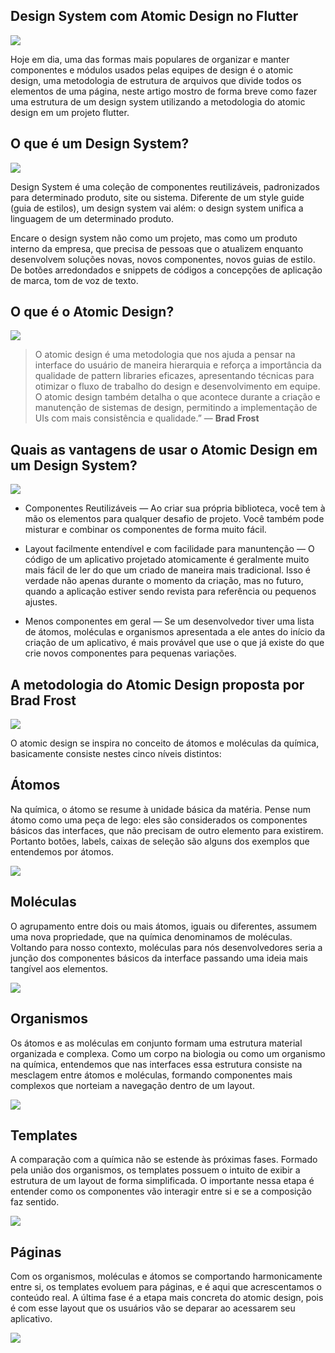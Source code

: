 
## **Design System com Atomic Design no Flutter**

![](https://cdn-images-1.medium.com/max/2000/1*DILXdTuV0VIvaRTNT0hOgA.png)

Hoje em dia, uma das formas mais populares de organizar e manter componentes e módulos usados pelas equipes de design é o atomic design, uma metodologia de estrutura de arquivos que divide todos os elementos de uma página, neste artigo mostro de forma breve como fazer uma estrutura de um design system utilizando a metodologia do atomic design em um projeto flutter.

## O que é um Design System?

![](https://cdn-images-1.medium.com/max/2400/0*Ulv6WrzC80NrSydn)

Design System é uma coleção de componentes reutilizáveis, padronizados para determinado produto, site ou sistema. Diferente de um style guide (guia de estilos), um design system vai além: o design system unifica a linguagem de um determinado produto.

Encare o design system não como um projeto, mas como um produto interno da empresa, que precisa de pessoas que o atualizem enquanto desenvolvem soluções novas, novos componentes, novos guias de estilo. De botões arredondados e snippets de códigos a concepções de aplicação de marca, tom de voz de texto.

## O que é o Atomic Design?

![](https://cdn-images-1.medium.com/max/2400/0*fKAp5Ca1nwMDuH2f.jpg)
>  O atomic design é uma metodologia que nos ajuda a pensar na interface do usuário de maneira hierarquia e reforça a importância da qualidade de pattern libraries eficazes, apresentando técnicas para otimizar o fluxo de trabalho do design e desenvolvimento em equipe. O atomic design também detalha o que acontece durante a criação e manutenção de sistemas de design, permitindo a implementação de UIs com mais consistência e qualidade.” — **Brad Frost**

## Quais as vantagens de usar o Atomic Design em um Design System?

![](https://cdn-images-1.medium.com/max/2000/0*wOqiD_0Lyn5oyXGC)

* Componentes Reutilizáveis — Ao criar sua própria biblioteca, você tem à mão os elementos para qualquer desafio de projeto. Você também pode misturar e combinar os componentes de forma muito fácil.

* Layout facilmente entendível e com facilidade para manuntenção — O código de um aplicativo projetado atomicamente é geralmente muito mais fácil de ler do que um criado de maneira mais tradicional. Isso é verdade não apenas durante o momento da criação, mas no futuro, quando a aplicação estiver sendo revista para referência ou pequenos ajustes.

* Menos componentes em geral — Se um desenvolvedor tiver uma lista de átomos, moléculas e organismos apresentada a ele antes do início da criação de um aplicativo, é mais provável que use o que já existe do que crie novos componentes para pequenas variações.

## A metodologia do Atomic Design proposta por Brad Frost

![](https://cdn-images-1.medium.com/max/2000/1*eZPt94azWW8dWa0gtHA-QQ.png)

O atomic design se inspira no conceito de átomos e moléculas da química, basicamente consiste nestes cinco níveis distintos:

## Átomos

Na química, o átomo se resume à unidade básica da matéria. Pense num átomo como uma peça de lego: eles são considerados os componentes básicos das interfaces, que não precisam de outro elemento para existirem. Portanto botões, labels, caixas de seleção são alguns dos exemplos que entendemos por átomos.

![](https://cdn-images-1.medium.com/max/2000/1*3gl7xaspVntN-f9BttIXVw.png)

## Moléculas

O agrupamento entre dois ou mais átomos, iguais ou diferentes, assumem uma nova propriedade, que na química denominamos de moléculas. Voltando para nosso contexto, moléculas para nós desenvolvedores seria a junção dos componentes básicos da interface passando uma ideia mais tangível aos elementos.

![](https://cdn-images-1.medium.com/max/2000/1*DuruBJPJ-zTizR3C0HhRrQ.png)

## Organismos

Os átomos e as moléculas em conjunto formam uma estrutura material organizada e complexa. Como um corpo na biologia ou como um organismo na química, entendemos que nas interfaces essa estrutura consiste na mesclagem entre átomos e moléculas, formando componentes mais complexos que norteiam a navegação dentro de um layout.

![](https://cdn-images-1.medium.com/max/2000/1*e_Cce0q54AH3vab6Ez_jHg.png)

## Templates

A comparação com a química não se estende às próximas fases. Formado pela união dos organismos, os templates possuem o intuito de exibir a estrutura de um layout de forma simplificada. O importante nessa etapa é entender como os componentes vão interagir entre si e se a composição faz sentido.

![](https://cdn-images-1.medium.com/max/2000/1*ZHy9XgkweqCYvoeR3pybhA.png)

## Páginas

Com os organismos, moléculas e átomos se comportando harmonicamente entre si, os templates evoluem para páginas, e é aqui que acrescentamos o conteúdo real. A última fase é a etapa mais concreta do atomic design, pois é com esse layout que os usuários vão se deparar ao acessarem seu aplicativo.

![](https://cdn-images-1.medium.com/max/2000/1*k2yPHb7Wl3p3bQH9zcjzvQ.png)
